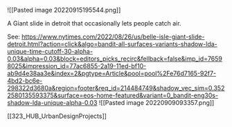 
![[Pasted image 20220915195544.png]]


A Giant slide in detroit that occasionally lets people catch air. 


See: https://www.nytimes.com/2022/08/26/us/belle-isle-giant-slide-detroit.html?action=click&algo=bandit-all-surfaces-variants-shadow-lda-unique-time-cutoff-30-alpha-0.03&alpha=0.03&block=editors_picks_recirc&fellback=false&imp_id=76598025&impression_id=77ac6855-2a19-11ed-bf10-ab9d4e38aa3e&index=2&pgtype=Article&pool=pool%2Fe76d7165-92f7-4bd2-bc6e-298322d3680a&region=footer&req_id=214484749&shadow_vec_sim=0.3522580135593375&surface=eos-home-featured&variant=0_bandit-eng30s-shadow-lda-unique-alpha-0.03
![[Pasted image 20220909093357.png]]

[[323_HUB_UrbanDesignProjects]]